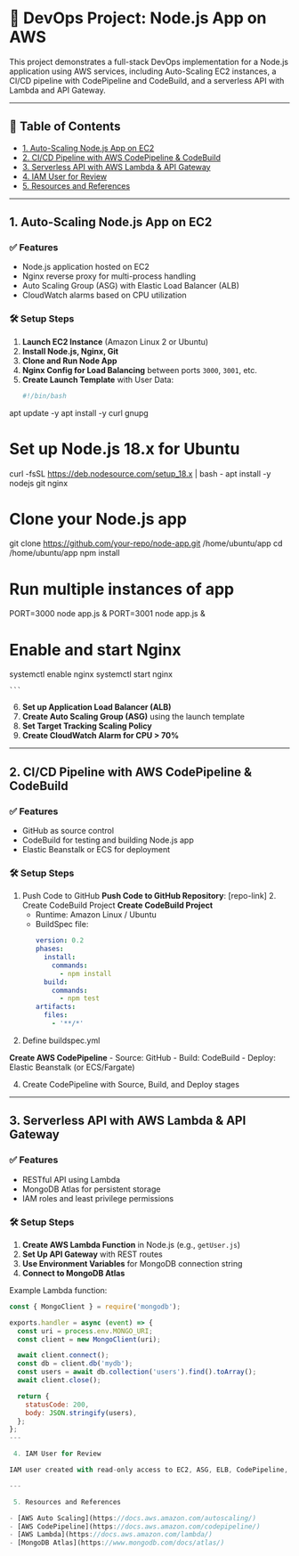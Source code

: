 # 🚀 DevOps Project: Node.js App on AWS

This project demonstrates a full-stack DevOps implementation for a Node.js application using AWS services, including Auto-Scaling EC2 instances, a CI/CD pipeline with CodePipeline and CodeBuild, and a serverless API with Lambda and API Gateway.

---

## 📌 Table of Contents

- [1. Auto-Scaling Node.js App on EC2](#1-auto-scaling-nodejs-app-on-ec2)
- [2. CI/CD Pipeline with AWS CodePipeline & CodeBuild](#2-cicd-pipeline-with-aws-codepipeline--codebuild)
- [3. Serverless API with AWS Lambda & API Gateway](#3-serverless-api-with-aws-lambda--api-gateway)
- [4. IAM User for Review](#4-iam-user-for-review)
- [5. Resources and References](#5-resources-and-references)

---

## 1. Auto-Scaling Node.js App on EC2

### ✅ Features
- Node.js application hosted on EC2
- Nginx reverse proxy for multi-process handling
- Auto Scaling Group (ASG) with Elastic Load Balancer (ALB)
- CloudWatch alarms based on CPU utilization

### 🛠️ Setup Steps
1. **Launch EC2 Instance** (Amazon Linux 2 or Ubuntu)
2. **Install Node.js, Nginx, Git**
3. **Clone and Run Node App**
4. **Nginx Config for Load Balancing** between ports `3000`, `3001`, etc.
5. **Create Launch Template** with User Data:
    ```bash
   #!/bin/bash
apt update -y
apt install -y curl gnupg

# Set up Node.js 18.x for Ubuntu
curl -fsSL https://deb.nodesource.com/setup_18.x | bash -
apt install -y nodejs git nginx

# Clone your Node.js app
git clone https://github.com/your-repo/node-app.git /home/ubuntu/app
cd /home/ubuntu/app
npm install

# Run multiple instances of app
PORT=3000 node app.js &
PORT=3001 node app.js &

# Enable and start Nginx
systemctl enable nginx
systemctl start nginx

    ```
6. **Set up Application Load Balancer (ALB)**
7. **Create Auto Scaling Group (ASG)** using the launch template
8. **Set Target Tracking Scaling Policy**
9. **Create CloudWatch Alarm for CPU > 70%**

---

## 2. CI/CD Pipeline with AWS CodePipeline & CodeBuild

### ✅ Features
- GitHub as source control
- CodeBuild for testing and building Node.js app
- Elastic Beanstalk or ECS for deployment

### 🛠️ Setup Steps
1. Push Code to GitHub
 **Push Code to GitHub Repository**: [repo-link]
      2. Create CodeBuild Project
 **Create CodeBuild Project**
    - Runtime: Amazon Linux / Ubuntu
    - BuildSpec file:
      ```yaml
      version: 0.2
      phases:
        install:
          commands:
            - npm install
        build:
          commands:
            - npm test
      artifacts:
        files:
          - '**/*'
      ```
3. Define buildspec.yml
   
 **Create AWS CodePipeline**
    - Source: GitHub
    - Build: CodeBuild
    - Deploy: Elastic Beanstalk (or ECS/Fargate)

4. Create CodePipeline with Source, Build, and Deploy stages
---

## 3. Serverless API with AWS Lambda & API Gateway

### ✅ Features
- RESTful API using Lambda
- MongoDB Atlas for persistent storage
- IAM roles and least privilege permissions

### 🛠️ Setup Steps
1. **Create AWS Lambda Function** in Node.js (e.g., `getUser.js`)
2. **Set Up API Gateway** with REST routes
3. **Use Environment Variables** for MongoDB connection string
4. **Connect to MongoDB Atlas**

Example Lambda function:
```javascript
const { MongoClient } = require('mongodb');

exports.handler = async (event) => {
  const uri = process.env.MONGO_URI;
  const client = new MongoClient(uri);

  await client.connect();
  const db = client.db('mydb');
  const users = await db.collection('users').find().toArray();
  await client.close();

  return {
    statusCode: 200,
    body: JSON.stringify(users),
  };
};
---

 4. IAM User for Review

IAM user created with read-only access to EC2, ASG, ELB, CodePipeline, Lambda, and CloudWatch for review purposes.

---

 5. Resources and References

- [AWS Auto Scaling](https://docs.aws.amazon.com/autoscaling/)
- [AWS CodePipeline](https://docs.aws.amazon.com/codepipeline/)
- [AWS Lambda](https://docs.aws.amazon.com/lambda/)
- [MongoDB Atlas](https://www.mongodb.com/docs/atlas/)
